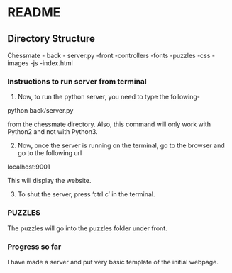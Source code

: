 # README #

## Directory Structure ##

Chessmate
	- back
		- server.py
	-front
		-controllers
		-fonts
		-puzzles
		-css
		-images
		-js
		-index.html


### Instructions to run server from terminal ###

1) Now, to run the python server, you need to type the following-

python back/server.py

from the chessmate directory. Also, this command will only work with Python2 and not with Python3.

2) Now, once the server is running on the terminal, go to the browser and go to the following url 

localhost:9001

This will display the website.

3) To shut the server, press ‘ctrl c’ in the terminal.



### PUZZLES ###

The puzzles will go into the puzzles folder under front.


### Progress so far ### 

I have made a server and put very basic template of the initial webpage.